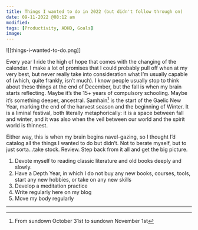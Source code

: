 ```yaml
---
title: Things I wanted to do in 2022 (but didn't follow through on)
date: 09-11-2022 @08:12 am
modified: 
tags: [Productivity, ADHD, Goals]
image:
---
```


![[things-i-wanted-to-do.png]]

Every year I ride the high of hope that comes with the changing of the calendar.  I make a lot of promises that I could probably pull off when at my very best, but never really take into consideration what I’m usually capable of (which, quite frankly, isn’t much). I know people usually stop to think about these things at the end of December, but the fall is when my brain starts reflecting. Maybe it’s the 15+ years of compulsory schooling. Maybe it’s something deeper, ancestral. Samhain[^1] is the start of the Gaelic New Year, marking the end of the harvest season and the beginning of Winter. It is a liminal festival, both literally metaphorically: it is a space between fall and winter, and it was also when the veil between our world and the spirit world is thinnest.

Either way, this is when my brain begins navel-gazing, so I thought I’d catalog all the things I wanted to do but didn’t. Not to berate myself, but to just sorta…take stock. Review. Step back from it all and get the big picture.

1. Devote myself to reading classic literature and old books deeply and slowly.
2. Have a Depth Year, in which I do not buy any new books, courses, tools, start any new hobbies, or take on any new skills
3. Develop a meditation practice
4. Write regularly here on my blog
5. Move my body regularly

---

[^1]: From sundown October 31st to sundown November 1st